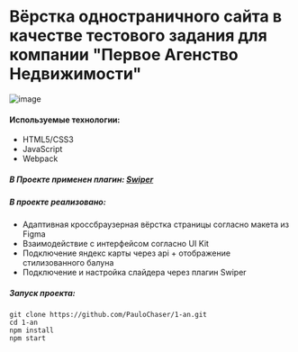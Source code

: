 # Вёрстка одностраничного сайта в качестве тестового задания для компании "Первое Агенство Недвижимости"



![image](https://github.com/PauloChaser/1-an/blob/master/1-an.gif)

#### Используемые технологии:
+ HTML5/СSS3
+ JavaScript
+ Webpack

##### В Проекте применен плагин: [Swiper](https://www.npmjs.com/package/swiper)

##### В проекте реализовано:

+ Адаптивная кроссбраузерная вёрстка страницы согласно макета из Figma
+ Взаимодействие с интерфейсом согласно UI Kit
+ Подключение яндекс карты через api + отображение стилизованного балуна
+ Подключение и настройка слайдера через плагин Swiper


##### Запуск проекта:
```
git clone https://github.com/PauloChaser/1-an.git
cd 1-an
npm install
npm start
```
